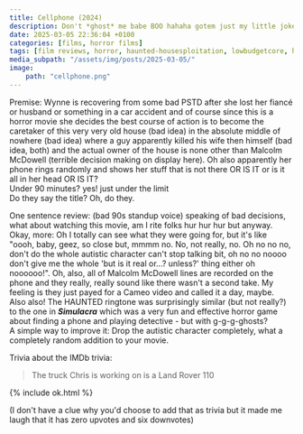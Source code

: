 ```yaml
---
title: Cellphone (2024)
description: Don't *ghost* me babe BOO hahaha gotem just my little joke
date: 2025-03-05 22:36:04 +0100
categories: [films, horror films]
tags: [film reviews, horror, haunted-housesploitation, lowbudgetcore, hidden ghosts, there was an attempt, featuring the most obnoxious people on earth, they say the title]
media_subpath: "/assets/img/posts/2025-03-05/"
image:
    path: "cellphone.png"
---
```

<span class="reviewsection">Premise:</span> Wynne is recovering from some bad PSTD after she lost her fiancé or husband or something in a car accident and of course since this is a horror movie she decides the best course of action is to become the caretaker of this very very old house (bad idea) in the absolute middle of nowhere (bad idea) where a guy apparently killed his wife then himself (bad idea, both) and the actual owner of the house is none other than Malcolm McDowell (terrible decision making on display here). Oh also apparently her phone rings randomly and shows her stuff that is not there OR IS IT or is it all in her head OR IS IT?<br/>
<span class="reviewsection">Under 90 minutes?</span> yes! just under the limit<br/>
<span class="reviewsection">Do they say the title?</span> Oh, do they.

<span class="reviewsection">One sentence review:</span> (bad 90s standup voice) speaking of bad decisions, what about watching this movie, am I rite folks hur hur hur but anyway.<br/>
<span class="reviewsection">Okay, more:</span> Oh I totally can see what they were going for, but it's like "oooh, baby, geez, so close but, mmmm no. No, not really, no. Oh no no no, don't do the whole autistic character can't stop talking bit, oh no no noooo don't give me the whole 'but is it real or...? unless?' thing either oh noooooo!". Oh, also, all of Malcolm McDowell lines are recorded on the phone and they really, really sound like there wasn't a second take. My feeling is they just payed for a Cameo video and called it a day, maybe.<br/>Also also! The HAUNTED ringtone was surprisingly similar (but not really?) to the one in ***Simulacra*** which was a very fun and effective horror game about finding a phone and playing detective - but with g-g-g-ghosts?<br/>
<span class="reviewsection">A simple way to improve it:</span> Drop the autistic character completely, what a completely random addition to your movie.

<span class="reviewsection">Trivia about the IMDb trivia:</span>
> The truck Chris is working on is a Land Rover 110

{% include ok.html %}

(I don't have a clue why you'd choose to add that as trivia but it made me laugh that it has zero upvotes and six downvotes)
